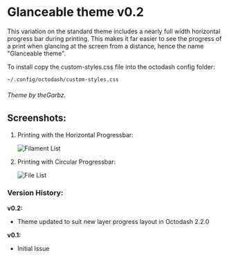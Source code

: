 # Glanceable theme v0.2

This variation on the standard theme includes a nearly full width horizontal progress bar during printing. This makes it far easier to see the progress of a print when glancing at the screen from a distance, hence the name "Glanceable theme".

To install copy the custom-styles.css file into the octodash config folder:

```
~/.config/octodash/custom-styles.css
```

###### Theme by theGarbz.

## Screenshots:

1. Printing with the Horizontal Progressbar:

   ![Filament List](screenshots/screenshot_printing_straight.png)

2. Printing with Circular Progressbar:

   ![File List](screenshots/screenshot_printing_circle.png)

### Version History:

**v0.2:**

- Theme updated to suit new layer progress layout in Octodash 2.2.0

**v0.1:**

- Initial Issue
